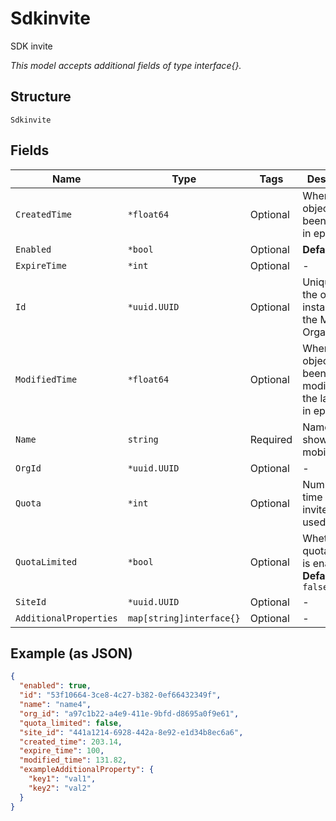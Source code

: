 
# Sdkinvite

SDK invite

*This model accepts additional fields of type interface{}.*

## Structure

`Sdkinvite`

## Fields

| Name | Type | Tags | Description |
|  --- | --- | --- | --- |
| `CreatedTime` | `*float64` | Optional | When the object has been created, in epoch |
| `Enabled` | `*bool` | Optional | **Default**: `true` |
| `ExpireTime` | `*int` | Optional | - |
| `Id` | `*uuid.UUID` | Optional | Unique ID of the object instance in the Mist Organnization |
| `ModifiedTime` | `*float64` | Optional | When the object has been modified for the last time, in epoch |
| `Name` | `string` | Required | Name, will show up in mobile |
| `OrgId` | `*uuid.UUID` | Optional | - |
| `Quota` | `*int` | Optional | Number of time this invite can be used |
| `QuotaLimited` | `*bool` | Optional | Whether quota limiting is enabled<br>**Default**: `false` |
| `SiteId` | `*uuid.UUID` | Optional | - |
| `AdditionalProperties` | `map[string]interface{}` | Optional | - |

## Example (as JSON)

```json
{
  "enabled": true,
  "id": "53f10664-3ce8-4c27-b382-0ef66432349f",
  "name": "name4",
  "org_id": "a97c1b22-a4e9-411e-9bfd-d8695a0f9e61",
  "quota_limited": false,
  "site_id": "441a1214-6928-442a-8e92-e1d34b8ec6a6",
  "created_time": 203.14,
  "expire_time": 100,
  "modified_time": 131.82,
  "exampleAdditionalProperty": {
    "key1": "val1",
    "key2": "val2"
  }
}
```

